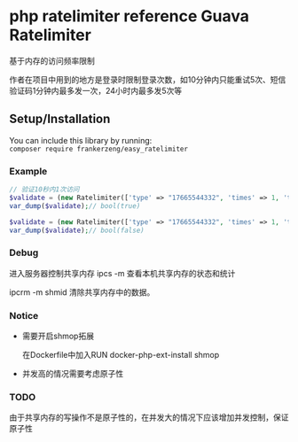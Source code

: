# php ratelimiter reference Guava Ratelimiter 
基于内存的访问频率限制

作者在项目中用到的地方是登录时限制登录次数，如10分钟内只能重试5次、短信验证码1分钟内最多发一次，24小时内最多发5次等

## Setup/Installation
You can include this library by running:  
`composer require frankerzeng/easy_ratelimiter`

### Example
```php
// 验证10秒内1次访问
$validate = (new Ratelimiter(['type' => "17665544332", 'times' => 1, 'time' => 10]))->check();
var_dump($validate);// bool(true)

$validate = (new Ratelimiter(['type' => "17665544332", 'times' => 1, 'time' => 10]))->check();
var_dump($validate);// bool(false)
```

### Debug
进入服务器控制共享内存
ipcs -m 查看本机共享内存的状态和统计

ipcrm -m shmid 清除共享内存中的数据。

### Notice
- 需要开启shmop拓展

    在Dockerfile中加入RUN docker-php-ext-install shmop
- 并发高的情况需要考虑原子性

### TODO
由于共享内存的写操作不是原子性的，在并发大的情况下应该增加并发控制，保证原子性
